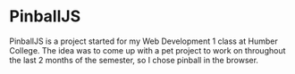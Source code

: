 # PinballJS
PinballJS is a project started for my Web Development 1 class at Humber College. The idea was to come up with a pet project to work on throughout the last 2 months of the semester, so I chose pinball in the browser. 
